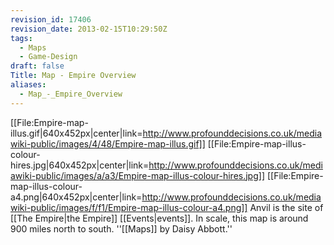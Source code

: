```yaml
---
revision_id: 17406
revision_date: 2013-02-15T10:29:50Z
tags:
  - Maps
  - Game-Design
draft: false
Title: Map - Empire Overview
aliases:
  - Map_-_Empire_Overview
---
```

[[File:Empire-map-illus.gif|640x452px|center|link=http://www.profounddecisions.co.uk/mediawiki-public/images/4/48/Empire-map-illus.gif]]
[[File:Empire-map-illus-colour-hires.jpg|640x452px|center|link=http://www.profounddecisions.co.uk/mediawiki-public/images/a/a3/Empire-map-illus-colour-hires.jpg]]
[[File:Empire-map-illus-colour-a4.png|640x452px|center|link=http://www.profounddecisions.co.uk/mediawiki-public/images/f/f1/Empire-map-illus-colour-a4.png]]
Anvil is the site of [[The Empire|the Empire]] [[Events|events]].
In scale, this map is around 900 miles north to south.
''[[Maps]] by Daisy Abbott.''